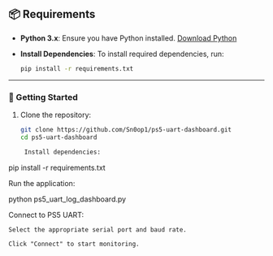 ## 📦 Requirements

- **Python 3.x**: Ensure you have Python installed. [Download Python](https://www.python.org/downloads/)
- **Install Dependencies**: 
    To install required dependencies, run:

    ```bash
    pip install -r requirements.txt
    ```

---

### 🚀 Getting Started

1. Clone the repository:
   ```bash
   git clone https://github.com/Sn0op1/ps5-uart-dashboard.git
   cd ps5-uart-dashboard

    Install dependencies:

pip install -r requirements.txt

Run the application:

python ps5_uart_log_dashboard.py

Connect to PS5 UART:

    Select the appropriate serial port and baud rate.

    Click "Connect" to start monitoring.
